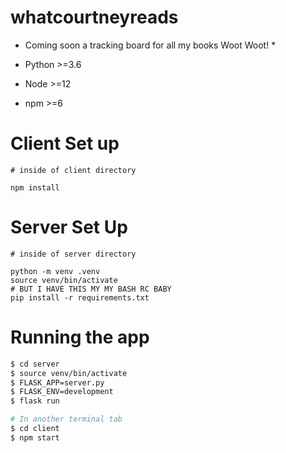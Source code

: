 # whatcourtneyreads

* Coming soon a tracking board for all my books  Woot Woot! * 

* Python >=3.6
* Node >=12
* npm >=6

# Client Set up

```
# inside of client directory

npm install
```


# Server Set Up

```
# inside of server directory

python -m venv .venv
source venv/bin/activate
# BUT I HAVE THIS MY MY BASH RC BABY
pip install -r requirements.txt

```

# Running the app 

```sh
$ cd server
$ source venv/bin/activate
$ FLASK_APP=server.py 
$ FLASK_ENV=development 
$ flask run

# In another terminal tab
$ cd client
$ npm start
```